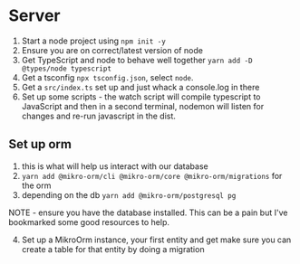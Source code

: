 # Server

1. Start a node project using `npm init -y`
2. Ensure you are on correct/latest version of node
3. Get TypeScript and node to behave well together `yarn add -D @types/node typescript`
4. Get a tsconfig `npx tsconfig.json`, select `node`.
5. Get a `src/index.ts` set up and just whack a console.log in there
6. Set up some scripts - the watch script will compile typescript to JavaScript and then in a second terminal, nodemon will listen for changes and re-run javascript in the dist.

## Set up orm

1. this is what will help us interact with our database
2. `yarn add @mikro-orm/cli @mikro-orm/core @mikro-orm/migrations` for the orm
3. depending on the db `yarn add @mikro-orm/postgresql pg`

NOTE - ensure you have the database installed. This can be a pain but I've bookmarked some good resources to help.

4. Set up a MikroOrm instance, your first entity and get make sure you can create a table for that entity by doing a migration
